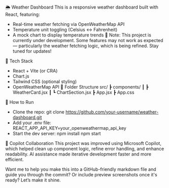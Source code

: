 🌦 Weather Dashboard
This is a responsive weather dashboard built with React, featuring:
- Real-time weather fetching via OpenWeatherMap API
- Temperature unit toggling (Celsius ↔ Fahrenheit)
- A mock chart to display temperature trends
  🚧 Note: This project is currently under development. Some features may not work as expected — particularly the weather fetching logic, which is being refined. Stay tuned for updates!


🔧 Tech Stack
- React + Vite (or CRA)
- Chart.js
- Tailwind CSS (optional styling)
- OpenWeatherMap API
  📁 Folder Structure
  src/
  ┣ components/
  ┃ ┣ WeatherCard.jsx
  ┃ ┗ ChartSection.jsx
  ┣ App.jsx
  ┣ App.css



🚀 How to Run
- Clone the repo:
  git clone https://github.com/your-username/weather-dashboard.git
- Add your .env file:
  REACT_APP_API_KEY=your_openweathermap_api_key
- Start the dev server:
  npm install
  npm start



🤖 Copilot Collaboration
This project was improved using Microsoft Copilot, which helped clean up component logic, refine error handling, and enhance readability. AI assistance made iterative development faster and more efficient.

Want me to help you make this into a GitHub-friendly markdown file and guide you through the commit? Or include preview screenshots once it's ready? Let’s make it shine.
